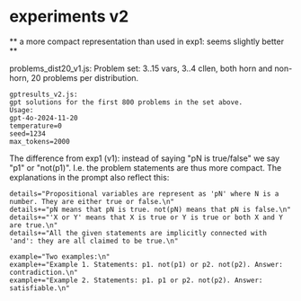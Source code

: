 # experiments v2

** a more compact representation than used in exp1: seems slightly better **

problems_dist20_v1.js:
Problem set: 3..15 vars, 3..4 cllen, both horn and non-horn, 20 problems per distribution.

    gptresults_v2.js:
    gpt solutions for the first 800 problems in the set above.
    Usage:
    gpt-4o-2024-11-20
    temperature=0
    seed=1234
    max_tokens=2000

The difference from exp1 (v1): instead of saying "pN is true/false" we say "p1" or "not(p1)".
I.e. the problem statements are thus more compact. The explanations in the prompt also reflect this:


    details="Propositional variables are represent as 'pN' where N is a number. They are either true or false.\n"
    details+="pN means that pN is true. not(pN) means that pN is false.\n"
    details+="'X or Y' means that X is true or Y is true or both X and Y are true.\n"
    details+="All the given statements are implicitly connected with 'and': they are all claimed to be true.\n"
    
    example="Two examples:\n"
    example+="Example 1. Statements: p1. not(p1) or p2. not(p2). Answer: contradiction.\n"
    example+="Example 2. Statements: p1. p1 or p2. not(p2). Answer: satisfiable.\n"
